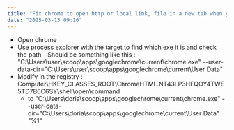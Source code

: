 ```yaml
--- 
title: "Fix chrome to open http or local link, file in a new tab when you use scoop" 
date: "2025-03-13 09:16" 
--- 
```



- Open chrome 
- Use process explorer with the target to find which exe it is and check the path 
		- Should be something like this :
		- "C:\Users\user\scoop\apps\googlechrome\current\chrome.exe" --user-data-dir="C:\Users\user\scoop\apps\googlechrome\current\User Data"
- Modify in the registry : Computer\HKEY_CLASSES_ROOT\ChromeHTML.NT43LP3HFQOY4TWE5TD7B6C6SY\shell\open\command
	- to "C:\Users\doria\scoop\apps\googlechrome\current\chrome.exe" --user-data-dir="C:\Users\doria\scoop\apps\googlechrome\current\User Data" "%1"
